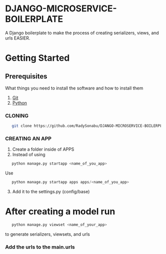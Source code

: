# DJANGO-MICROSERVICE-BOILERPLATE
A Django boilerplate to make the process of creating serializers, views, and urls EASIER.

# Getting Started
## Prerequisites
What things you need to install the software and how to install them
1. [Git](https://git-scm.com/)
2. [Python](https://www.python.org/)


### CLONING 
 ```bash 
    git clone https://github.com/RadySonabu/DJANGO-MICROSERVICE-BOILERPLATE
 ```
### CREATING AN APP
1. Create a folder inside of APPS
2. Instead of using
```python
   python manage.py startapp <name_of_you_app>
```
Use
```python
   python manage.py startapp apps apps/<name_of_you_app>
```

3. Add it to the settings.py (config/base)

# After creating a model run
```python
   python manage.py viewset <name_of_your_app>
```
to generate serializers, viewsets, and urls


### Add the urls to the main.urls
